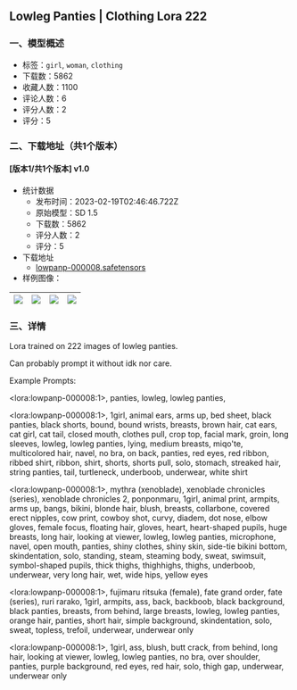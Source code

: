 ## Lowleg Panties | Clothing Lora 222
### 一、模型概述

- 标签：`girl`, `woman`, `clothing`
- 下载数：5862
- 收藏人数：1100
- 评论人数：6
- 评分人数：2
- 评分：5

### 二、下载地址（共1个版本）

#### [版本1/共1个版本] v1.0

- 统计数据
  - 发布时间：2023-02-19T02:46:46.722Z
  - 原始模型：SD 1.5
  - 下载数：5862
  - 评分人数：2
  - 评分：5
- 下载地址
  - [lowpanp-000008.safetensors](https://civitai.com/api/download/models/12387)
- 样例图像：

| <img src="https://image.civitai.com/xG1nkqKTMzGDvpLrqFT7WA/46e67ff7-3de8-465f-1696-37728b6e1700/width=450/119313.jpeg" /> | <img src="https://image.civitai.com/xG1nkqKTMzGDvpLrqFT7WA/d4e67373-23d2-4b8b-40ef-705fad318d00/width=450/119317.jpeg" /> | <img src="https://image.civitai.com/xG1nkqKTMzGDvpLrqFT7WA/eda3e4a8-af67-4ca5-15de-105fc6d68f00/width=450/119316.jpeg" /> | <img src="https://image.civitai.com/xG1nkqKTMzGDvpLrqFT7WA/d7a87643-0d7a-4959-c38b-fd518e94a100/width=450/119315.jpeg" /> |
| ---- | ---- | ---- | ---- |


### 三、详情
<p>Lora trained on 222 images of lowleg panties.</p><p></p><p>Can probably prompt it without idk nor care.</p><p></p><p>Example Prompts:</p><p>&lt;lora:lowpanp-000008:1&gt;, panties, lowleg, lowleg panties,</p><p></p><p>&lt;lora:lowpanp-000008:1&gt;, 1girl, animal ears, arms up, bed sheet, black panties, black shorts, bound, bound wrists, breasts, brown hair, cat ears, cat girl, cat tail, closed mouth, clothes pull, crop top, facial mark, groin, long sleeves, lowleg, lowleg panties, lying, medium breasts, miqo'te, multicolored hair, navel, no bra, on back, panties, red eyes, red ribbon, ribbed shirt, ribbon, shirt, shorts, shorts pull, solo, stomach, streaked hair, string panties, tail, turtleneck, underboob, underwear, white shirt</p><p></p><p>&lt;lora:lowpanp-000008:1&gt;, mythra (xenoblade), xenoblade chronicles (series), xenoblade chronicles 2, ponponmaru, 1girl, animal print, armpits, arms up, bangs, bikini, blonde hair, blush, breasts, collarbone, covered erect nipples, cow print, cowboy shot, curvy, diadem, dot nose, elbow gloves, female focus, floating hair, gloves, heart, heart-shaped pupils, huge breasts, long hair, looking at viewer, lowleg, lowleg panties, microphone, navel, open mouth, panties, shiny clothes, shiny skin, side-tie bikini bottom, skindentation, solo, standing, steam, steaming body, sweat, swimsuit, symbol-shaped pupils, thick thighs, thighhighs, thighs, underboob, underwear, very long hair, wet, wide hips, yellow eyes</p><p></p><p>&lt;lora:lowpanp-000008:1&gt;, fujimaru ritsuka (female), fate grand order, fate (series), ruri rarako, 1girl, armpits, ass, back, backboob, black background, black panties, breasts, from behind, large breasts, lowleg, lowleg panties, orange hair, panties, short hair, simple background, skindentation, solo, sweat, topless, trefoil, underwear, underwear only</p><p></p><p>&lt;lora:lowpanp-000008:1&gt;, 1girl, ass, blush, butt crack, from behind, long hair, looking at viewer, lowleg, lowleg panties, no bra, over shoulder, panties, purple background, red eyes, red hair, solo, thigh gap, underwear, underwear only</p>